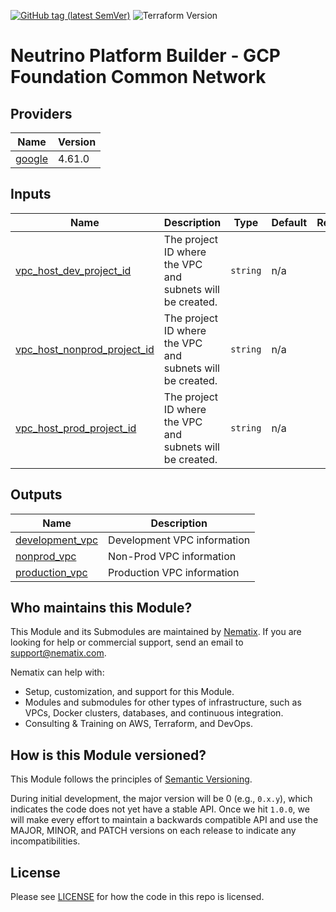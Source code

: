 [![GitHub tag (latest SemVer)](https://img.shields.io/github/tag/neutrino-io/terraform-google-foundation.svg?label=latest)](https://github.com/neutrino-io/terraform-google-foundation/releases/latest)
![Terraform Version](https://img.shields.io/badge/tf-%3E%3D1.0.x-blue.svg)

# Neutrino Platform Builder - GCP Foundation Common Network

<!-- BEGINNING OF PRE-COMMIT-TERRAFORM DOCS HOOK -->
## Providers

| Name | Version |
|------|---------|
| <a name="provider_google"></a> [google](#provider\_google) | 4.61.0 |

## Inputs

| Name | Description | Type | Default | Required |
|------|-------------|------|---------|:--------:|
| <a name="input_vpc_host_dev_project_id"></a> [vpc\_host\_dev\_project\_id](#input\_vpc\_host\_dev\_project\_id) | The project ID where the VPC and subnets will be created. | `string` | n/a | yes |
| <a name="input_vpc_host_nonprod_project_id"></a> [vpc\_host\_nonprod\_project\_id](#input\_vpc\_host\_nonprod\_project\_id) | The project ID where the VPC and subnets will be created. | `string` | n/a | yes |
| <a name="input_vpc_host_prod_project_id"></a> [vpc\_host\_prod\_project\_id](#input\_vpc\_host\_prod\_project\_id) | The project ID where the VPC and subnets will be created. | `string` | n/a | yes |

## Outputs

| Name | Description |
|------|-------------|
| <a name="output_development_vpc"></a> [development\_vpc](#output\_development\_vpc) | Development VPC information |
| <a name="output_nonprod_vpc"></a> [nonprod\_vpc](#output\_nonprod\_vpc) | Non-Prod VPC information |
| <a name="output_production_vpc"></a> [production\_vpc](#output\_production\_vpc) | Production VPC information |
<!-- END OF PRE-COMMIT-TERRAFORM DOCS HOOK -->

## Who maintains this Module?

This Module and its Submodules are maintained by [Nematix](https://nematix.com/). If you are looking for help or
commercial support, send an email to [support@nematix.com](mailto:support@nematix.com?Subject=Terraform%20Modules).

Nematix can help with:

- Setup, customization, and support for this Module.
- Modules and submodules for other types of infrastructure, such as VPCs, Docker clusters, databases, and continuous
  integration.
- Consulting & Training on AWS, Terraform, and DevOps.


## How is this Module versioned?

This Module follows the principles of [Semantic Versioning](http://semver.org/).

During initial development, the major version will be 0 (e.g., `0.x.y`), which indicates the code does not yet have a
stable API. Once we hit `1.0.0`, we will make every effort to maintain a backwards compatible API and use the MAJOR,
MINOR, and PATCH versions on each release to indicate any incompatibilities.

## License

Please see [LICENSE](https://github.com/neutrino-io/terraform-google-foundation/blob/master/LICENSE) for how the code in
this repo is licensed.